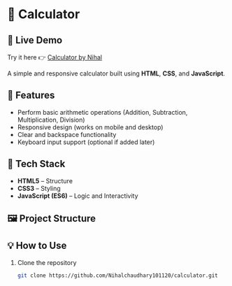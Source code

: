 
# 🧮 Calculator
## 🔗 Live Demo
Try it here 👉 [Calculator by Nihal](https://nihalchaudhary101120.github.io/calculator/)


A simple and responsive calculator built using **HTML**, **CSS**, and **JavaScript**.

## 🚀 Features
- Perform basic arithmetic operations (Addition, Subtraction, Multiplication, Division)
- Responsive design (works on mobile and desktop)
- Clear and backspace functionality
- Keyboard input support (optional if added later)

## 🧠 Tech Stack
- **HTML5** – Structure  
- **CSS3** – Styling  
- **JavaScript (ES6)** – Logic and Interactivity  

## 🖼️ Project Structure

## 💡 How to Use
1. Clone the repository  
   ```bash
   git clone https://github.com/Nihalchaudhary101120/calculator.git
